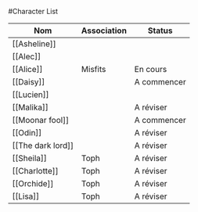 #Character List

| Nom               | Association | Status      |
| ---               | ---         | ---         |
| [[Asheline]]      |             |             |
| [[Alec]]          |             |             |
| [[Alice]]         | Misfits     | En cours    |
| [[Daisy]]         |             | A commencer |
| [[Lucien]]        |             |             |
| [[Malika]]        |             | A réviser   |
| [[Moonar fool]]   |             | A commencer |
| [[Odin]]          |             | A réviser   |
| [[The dark lord]] |             | A réviser   |
| [[Sheila]]        | Toph        | A réviser   |
| [[Charlotte]]     | Toph        | A réviser   |
| [[Orchide]]       | Toph        | A réviser   |
| [[Lisa]]          | Toph        | A réviser   |










